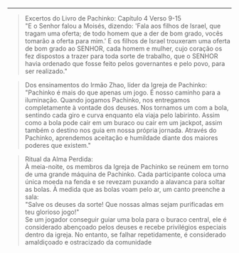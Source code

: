 
---

> Excertos do Livro de Pachinko: Capítulo 4 Verso 9-15  
> "E o Senhor falou a Moisés, dizendo: 'Fala aos filhos de Israel, que tragam uma oferta; de todo homem que a der de bom grado, vocês tomarão a oferta para mim.' E os filhos de Israel trouxeram uma oferta de bom grado ao SENHOR, cada homem e mulher, cujo coração os fez dispostos a trazer para toda sorte de trabalho, que o SENHOR havia ordenado que fosse feito pelos governantes e pelo povo, para ser realizado."

> Dos ensinamentos do Irmão Zhao, líder da Igreja de Pachinko:  
> "Pachinko é mais do que apenas um jogo. É nosso caminho para a iluminação. Quando jogamos Pachinko, nos entregamos completamente à vontade dos deuses. Nos tornamos um com a bola, sentindo cada giro e curva enquanto ela viaja pelo labirinto. Assim como a bola pode cair em um buraco ou cair em um jackpot, assim também o destino nos guia em nossa própria jornada. Através do Pachinko, aprendemos aceitação e humildade diante dos maiores poderes que existem."

> Ritual da Alma Perdida:  
> À meia-noite, os membros da Igreja de Pachinko se reúnem em torno de uma grande máquina de Pachinko. Cada participante coloca uma única moeda na fenda e se revezam puxando a alavanca para soltar as bolas. À medida que as bolas voam pelo ar, um canto preenche a sala:  
> "Salve os deuses da sorte! Que nossas almas sejam purificadas em teu glorioso jogo!"  
> Se um jogador conseguir guiar uma bola para o buraco central, ele é considerado abençoado pelos deuses e recebe privilégios especiais dentro da igreja. No entanto, se falhar repetidamente, é considerado amaldiçoado e ostracizado da comunidade
